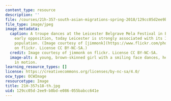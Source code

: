 ```yaml
---
content_type: resource
description: ''
file: /courses/21h-357-south-asian-migrations-spring-2018/129cc05d2ee9b8bde086055babcc641e_21H-357s18-th.jpg
file_type: image/jpeg
image_metadata:
  caption: A troupe dances at the Leicester Belgrave Mela Festival in England. Despite
    early opposition, today Leicester is strongly associated with its Indian heritage
    population. (Image courtesy of [jimmonk](https://www.flickr.com/photos/jimmonk/15000887567/in/photolist-oRztfx-fLAbCT-fLAbrB-oRztkH-oRyoMD-fLSJc7-p92L3C-p8NboD-fLAbiX-p92LdY-oRyoQ4-oRztZP-oRyobD-fLSHs5-p8NbFx-p92JyW-p94FDM-fLSJgm-p8NaRg-fLAbek-p94DWi-fLSHXJ-p92KDS-fLAbr8-p92Jph-p72DaL-oRzsWB-cxBAnQ-p72CpY-oRyW5u-cxBA3J-fLSJ9f-fLSJeo-p72E9u-fLAbPD-fLSJio-fLAbGH-fLAb6a-fLSJ4G-fLSJ5S-oRztNX-p72DCE-oRzsFr-p92JeY-fLAbzn-fLSJ4y-fLSHZU-fLAbn2-fLAbk2-fLAbgk)
    on flickr. License CC BY-NC-SA.)
  credit: Image courtesy of jimmonk on flickr. License CC BY-NC-SA.
  image-alt: A young, brown-skinned girl with a smiling face dances, her long hair
    in motion.
learning_resource_types: []
license: https://creativecommons.org/licenses/by-nc-sa/4.0/
ocw_type: OCWImage
resourcetype: Image
title: 21H-357s18-th.jpg
uid: 129cc05d-2ee9-b8bd-e086-055babcc641e
---
```

